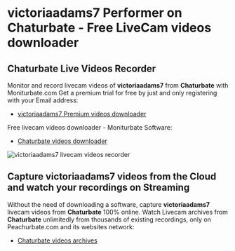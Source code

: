 # victoriaadams7 Performer on Chaturbate - Free LiveCam videos downloader

## Chaturbate Live Videos Recorder

Monitor and record livecam videos of **victoriaadams7** from **Chaturbate** with Moniturbate.com
Get a premium trial for free by just and only registering with your Email address:
* [victoriaadams7 Premium videos downloader](https://moniturbate.com/request-demo-licence-key.html)

Free livecam videos downloader - Moniturbate Software:
* [Chaturbate videos downloader](https://moniturbate.com/moniturbate-download-software.html)

![victoriaadams7 livecam videos recorder](https://peachurnet.com/templates/moniturbate-software.png)


## Capture victoriaadams7 videos from the Cloud and watch your recordings on Streaming

Without the need of downloading a software, capture **victoriaadams7** livecam videos from **Chaturbate** 100% online.
Watch Livecam archives from **Chaturbate** unlimitedly from thousands of existing recordings, only on Peachurbate.com and its websites network:
* [Chaturbate videos archives](https://peachurnet.com/)